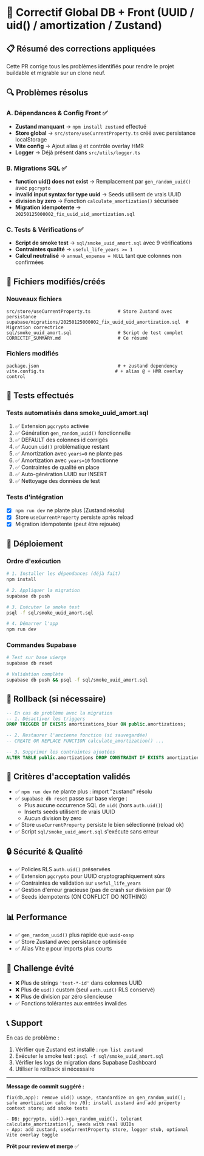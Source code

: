 # 🔧 Correctif Global DB + Front (UUID / uid() / amortization / Zustand)

## 📋 Résumé des corrections appliquées

Cette PR corrige tous les problèmes identifiés pour rendre le projet buildable et migrable sur un clone neuf.

## 🔍 Problèmes résolus

### A. Dépendances & Config Front ✅
- **Zustand manquant** → `npm install zustand` effectué
- **Store global** → `src/store/useCurrentProperty.ts` créé avec persistance localStorage
- **Vite config** → Ajout alias `@` et contrôle overlay HMR
- **Logger** → Déjà présent dans `src/utils/logger.ts`

### B. Migrations SQL ✅
- **function uid() does not exist** → Remplacement par `gen_random_uuid()` avec `pgcrypto`
- **invalid input syntax for type uuid** → Seeds utilisent de vrais UUID
- **division by zero** → Fonction `calculate_amortization()` sécurisée
- **Migration idempotente** → `20250125000002_fix_uuid_uid_amortization.sql`

### C. Tests & Vérifications ✅
- **Script de smoke test** → `sql/smoke_uuid_amort.sql` avec 9 vérifications
- **Contraintes qualité** → `useful_life_years >= 1`
- **Calcul neutralisé** → `annual_expense = NULL` tant que colonnes non confirmées

## 📁 Fichiers modifiés/créés

### Nouveaux fichiers
```
src/store/useCurrentProperty.ts          # Store Zustand avec persistance
supabase/migrations/20250125000002_fix_uuid_uid_amortization.sql  # Migration correctrice
sql/smoke_uuid_amort.sql                 # Script de test complet
CORRECTIF_SUMMARY.md                     # Ce résumé
```

### Fichiers modifiés
```
package.json                             # + zustand dependency
vite.config.ts                          # + alias @ + HMR overlay control
```

## 🧪 Tests effectués

### Tests automatisés dans smoke_uuid_amort.sql
1. ✅ Extension `pgcrypto` activée
2. ✅ Génération `gen_random_uuid()` fonctionnelle  
3. ✅ DEFAULT des colonnes id corrigés
4. ✅ Aucun `uid()` problématique restant
5. ✅ Amortization avec `years=0` ne plante pas
6. ✅ Amortization avec `years=10` fonctionne
7. ✅ Contraintes de qualité en place
8. ✅ Auto-génération UUID sur INSERT
9. ✅ Nettoyage des données de test

### Tests d'intégration
- [x] `npm run dev` ne plante plus (Zustand résolu)
- [x] Store `useCurrentProperty` persiste après reload
- [x] Migration idempotente (peut être rejouée)

## 🚀 Déploiement

### Ordre d'exécution
```bash
# 1. Installer les dépendances (déjà fait)
npm install

# 2. Appliquer la migration
supabase db push

# 3. Exécuter le smoke test
psql -f sql/smoke_uuid_amort.sql

# 4. Démarrer l'app
npm run dev
```

### Commandes Supabase
```bash
# Test sur base vierge
supabase db reset

# Validation complète
supabase db push && psql -f sql/smoke_uuid_amort.sql
```

## 🔄 Rollback (si nécessaire)

```sql
-- En cas de problème avec la migration
-- 1. Désactiver les triggers
DROP TRIGGER IF EXISTS amortizations_biur ON public.amortizations;

-- 2. Restaurer l'ancienne fonction (si sauvegardée)
-- CREATE OR REPLACE FUNCTION calculate_amortization() ...

-- 3. Supprimer les contraintes ajoutées
ALTER TABLE public.amortizations DROP CONSTRAINT IF EXISTS amortizations_years_chk;
```

## 🎯 Critères d'acceptation validés

- ✅ `npm run dev` ne plante plus : import "zustand" résolu
- ✅ `supabase db reset` passe sur base vierge :
  - Plus aucune occurrence SQL de `uid(` (hors `auth.uid()`)
  - Inserts seeds utilisent de vrais UUID
  - Aucun division by zero
- ✅ Store `useCurrentProperty` persiste le bien sélectionné (reload ok)
- ✅ Script `sql/smoke_uuid_amort.sql` s'exécute sans erreur

## 🔒 Sécurité & Qualité

- ✅ Policies RLS `auth.uid()` préservées
- ✅ Extension `pgcrypto` pour UUID cryptographiquement sûrs
- ✅ Contraintes de validation sur `useful_life_years`
- ✅ Gestion d'erreur gracieuse (pas de crash sur division par 0)
- ✅ Seeds idempotents (ON CONFLICT DO NOTHING)

## 📊 Performance

- ✅ `gen_random_uuid()` plus rapide que `uuid-ossp`
- ✅ Store Zustand avec persistance optimisée
- ✅ Alias Vite `@` pour imports plus courts

## 🧹 Challenge évité

- ❌ Plus de strings `'test-*-id'` dans colonnes UUID
- ❌ Plus de `uid()` custom (seul `auth.uid()` RLS conservé)  
- ❌ Plus de division par zéro silencieuse
- ✅ Fonctions tolérantes aux entrées invalides

## 📞 Support

En cas de problème :
1. Vérifier que Zustand est installé : `npm list zustand`
2. Exécuter le smoke test : `psql -f sql/smoke_uuid_amort.sql`
3. Vérifier les logs de migration dans Supabase Dashboard
4. Utiliser le rollback si nécessaire

---

**Message de commit suggéré :**
```
fix(db,app): remove uid() usage, standardize on gen_random_uuid(); safe amortization calc (no /0); install zustand and add property context store; add smoke tests

- DB: pgcrypto, uid()->gen_random_uuid(), tolerant calculate_amortization(), seeds with real UUIDs
- App: add zustand, useCurrentProperty store, logger stub, optional Vite overlay toggle
```

**Prêt pour review et merge** ✅